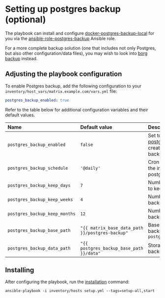 # Setting up postgres backup (optional)

The playbook can install and configure [docker-postgres-backup-local](https://github.com/prodrigestivill/docker-postgres-backup-local) for you via the [ansible-role-postgres-backup](https://github.com/mother-of-all-self-hosting/ansible-role-postgres-backup) Ansible role.

For a more complete backup solution (one that includes not only Postgres, but also other configuration/data files), you may wish to look into [borg backup](configuring-playbook-backup-borg.md) instead.


## Adjusting the playbook configuration

To enable Postgres backup, add the following configuration to your `inventory/host_vars/matrix.example.com/vars.yml` file:

```yaml
postgres_backup_enabled: true
```

Refer to the table below for additional configuration variables and their default values.


| Name                              | Default value                | Description                                                      |
| :-------------------------------- | :--------------------------- | :--------------------------------------------------------------- |
|`postgres_backup_enabled`|`false`|Set to true to use [docker-postgres-backup-local](https://github.com/prodrigestivill/docker-postgres-backup-local) to create automatic database backups|
|`postgres_backup_schedule`| `'@daily'` |Cron-schedule specifying the interval between postgres backups.|
|`postgres_backup_keep_days`|`7`|Number of daily backups to keep|
|`postgres_backup_keep_weeks`|`4`|Number of weekly backups to keep|
|`postgres_backup_keep_months`|`12`|Number of monthly backups to keep|
|`postgres_backup_base_path` | `"{{ matrix_base_data_path }}/postgres-backup"` | Base path for postgres-backup. Also see `postgres_backup_data_path` |
|`postgres_backup_data_path` | `"{{ postgres_backup_base_path }}/data"` | Storage path for postgres-backup database backups |


## Installing

After configuring the playbook, run the [installation](installing.md) command:

```
ansible-playbook -i inventory/hosts setup.yml --tags=setup-all,start
```
